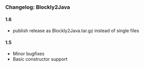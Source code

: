 ### Changelog: Blockly2Java

#### 1.6
- publish release as Blockly2Java.tar.gz instead of single files

#### 1.5
- Minor bugfixes
- Basic constructor support

